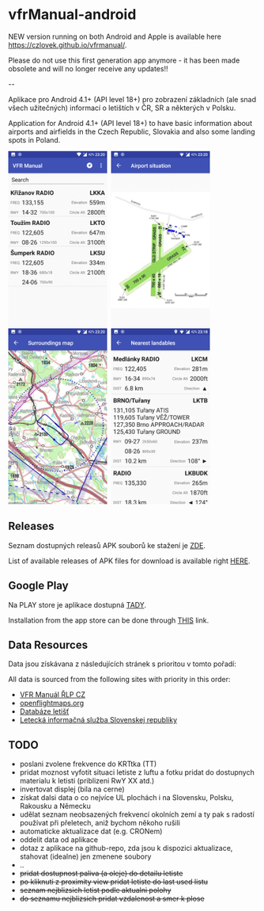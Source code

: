 # vfrManual-android

NEW version running on both Android and Apple is available here <a href="https://czlovek.github.io/vfrmanual/">https://czlovek.github.io/vfrmanual/</a>.

Please do not use this first generation app anymore - it has been made obsolete and will no longer receive any updates!!

--

Aplikace pro Android 4.1+ (API level 18+) pro zobrazení základních (ale snad všech užitečných) informací o letištích v ČR, SR a některých v Polsku.

Application for Android 4.1+ (API level 18+) to have basic information about airports and airfields in the Czech Republic, Slovakia and also some landing spots in Poland.


<img src="https://raw.githubusercontent.com/ibisek/vfrManual-android/master/propaganda/vfr-manual1-small.png" width="200" height="355"/>&nbsp;&nbsp;<img src="https://raw.githubusercontent.com/ibisek/vfrManual-android/master/propaganda/vfr-manual2-small.png" width="200" height="355"/>&nbsp;&nbsp;<img src="https://raw.githubusercontent.com/ibisek/vfrManual-android/master/propaganda/vfr-manual3-small.png" width="200" height="355"/>&nbsp;&nbsp;<img src="https://raw.githubusercontent.com/ibisek/vfrManual-android/master/propaganda/vfr-manual4-small.png" width="200" height="355"/>

## Releases
Seznam dostupných releasů APK souborů ke stažení je [ZDE](https://github.com/ibisek/vfrManual-android/releases).

List of available releases of APK files for download is available right [HERE](https://github.com/ibisek/vfrManual-android/releases).

## Google Play
Na PLAY store je aplikace dostupná [TADY](https://play.google.com/store/apps/details?id=com.ibisek.vfrmanualcz).

Installation from the app store can be done through [THIS](https://play.google.com/store/apps/details?id=com.ibisek.vfrmanualcz) link.


## Data Resources
Data jsou získávana z následujících stránek s prioritou v tomto pořadí:

All data is sourced from the following sites with priority in this order:

* [VFR Manuál ŘLP CZ](http://lis.rlp.cz/vfrmanual/)
* [openflightmaps.org](https://openflightmaps.org/live/)
* [Databáze letišť](http://www.aerobaze.cz/gps/)
* [Letecká informačná služba Slovenskej republiky](https://aim.lps.sk/web/)

## TODO 
* poslani zvolene frekvence do KRTtka (TT)
* pridat moznost vyfotit situaci letiste z luftu a fotku pridat do dostupnych materialu k letisti (priblizeni RwY XX atd.)
* invertovat displej (bila na cerne)
* získat dalsi data o co nejvíce UL plochách i na Slovensku, Polsku, Rakousku a Německu
* udělat seznam neobsazených frekvencí okolních zemí a ty pak s radostí používat při přeletech, aniž bychom někoho rušili
* automaticke aktualizace dat (e.g. CRONem)
* oddelit data od aplikace
* dotaz z aplikace na github-repo, zda jsou k dispozici aktualizace, stahovat (idealne) jen zmenene soubory
* ..
* ~~pridat dostupnost paliva (a oleje) do detailu letiste~~
* ~~po kliknuti z proximity view pridat letiste do last used listu~~
* ~~seznam nejblizsich letist podle aktualni polohy~~
* ~~do seznamu nejblizsich pridat vzdalenost a smer k plose~~

